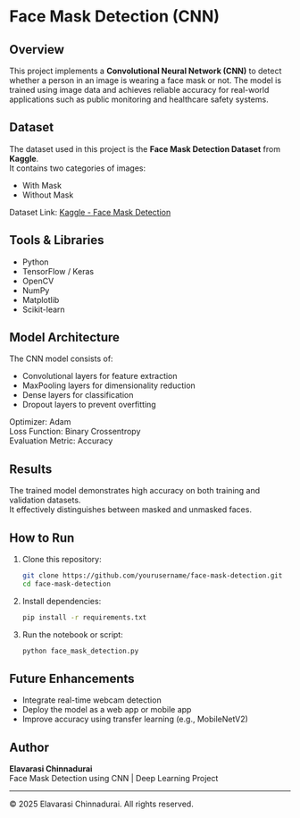 # Face Mask Detection (CNN)

## Overview
This project implements a **Convolutional Neural Network (CNN)** to detect whether a person in an image is wearing a face mask or not. The model is trained using image data and achieves reliable accuracy for real-world applications such as public monitoring and healthcare safety systems.

## Dataset
The dataset used in this project is the **Face Mask Detection Dataset** from **Kaggle**.  
It contains two categories of images:
- With Mask
- Without Mask

Dataset Link: [Kaggle - Face Mask Detection](https://www.kaggle.com/datasets)

## Tools & Libraries
- Python
- TensorFlow / Keras
- OpenCV
- NumPy
- Matplotlib
- Scikit-learn

## Model Architecture
The CNN model consists of:
- Convolutional layers for feature extraction  
- MaxPooling layers for dimensionality reduction  
- Dense layers for classification  
- Dropout layers to prevent overfitting

Optimizer: Adam  
Loss Function: Binary Crossentropy  
Evaluation Metric: Accuracy

## Results
The trained model demonstrates high accuracy on both training and validation datasets.  
It effectively distinguishes between masked and unmasked faces.

## How to Run
1. Clone this repository:
   ```bash
   git clone https://github.com/yourusername/face-mask-detection.git
   cd face-mask-detection
   ```
2. Install dependencies:
   ```bash
   pip install -r requirements.txt
   ```
3. Run the notebook or script:
   ```bash
   python face_mask_detection.py
   ```

## Future Enhancements
- Integrate real-time webcam detection  
- Deploy the model as a web app or mobile app  
- Improve accuracy using transfer learning (e.g., MobileNetV2)

## Author
**Elavarasi Chinnadurai**  
Face Mask Detection using CNN | Deep Learning Project

---
© 2025 Elavarasi Chinnadurai. All rights reserved.
